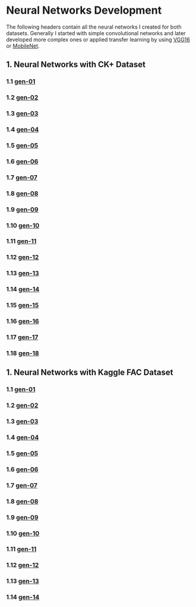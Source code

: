 # Neural Networks Development

The following headers contain all the neural networks I created for both datasets. Generally I started with simple convolutional networks and later developed more complex ones or applied transfer learning by using [VGG16](https://keras.io/api/applications/vgg/) or [MobileNet](https://keras.io/api/applications/mobilenet/).

## 1. Neural Networks with CK+ Dataset

### 1.1 [gen-01](https://github.com/Salah-Akil/emotion-recognition/blob/main/archive/CK%2B/gen_01/ck_network_v1.ipynb)
### 1.2 [gen-02](https://github.com/Salah-Akil/emotion-recognition/blob/main/archive/CK%2B/gen_01/ck_network_v2.ipynb)
### 1.3 [gen-03](https://github.com/Salah-Akil/emotion-recognition/blob/main/archive/CK%2B/gen_01/ck_network_v3.ipynb)
### 1.4 [gen-04](https://github.com/Salah-Akil/emotion-recognition/blob/main/archive/CK%2B/gen_01/ck_network_v4.ipynb)
### 1.5 [gen-05](https://github.com/Salah-Akil/emotion-recognition/blob/main/archive/CK%2B/gen_01/ck_network_v5.ipynb)
### 1.6 [gen-06](https://github.com/Salah-Akil/emotion-recognition/blob/main/archive/CK%2B/gen_01/ck_network_v6.ipynb)
### 1.7 [gen-07](https://github.com/Salah-Akil/emotion-recognition/blob/main/archive/CK%2B/gen_01/ck_network_v7.ipynb)
### 1.8 [gen-08](https://github.com/Salah-Akil/emotion-recognition/blob/main/archive/CK%2B/gen_01/ck_network_v8.ipynb)
### 1.9 [gen-09](https://github.com/Salah-Akil/emotion-recognition/blob/main/archive/CK%2B/gen_01/ck_network_v9.ipynb)
### 1.10 [gen-10](https://github.com/Salah-Akil/emotion-recognition/blob/main/archive/CK%2B/gen_01/ck_network_v10.ipynb)
### 1.11 [gen-11](https://github.com/Salah-Akil/emotion-recognition/blob/main/archive/CK%2B/gen_01/ck_network_v11.ipynb)
### 1.12 [gen-12](https://github.com/Salah-Akil/emotion-recognition/blob/main/archive/CK%2B/gen_01/ck_network_v12.ipynb)
### 1.13 [gen-13](https://github.com/Salah-Akil/emotion-recognition/blob/main/archive/CK%2B/gen_01/ck_network_v13.ipynb)
### 1.14 [gen-14](https://github.com/Salah-Akil/emotion-recognition/blob/main/archive/CK%2B/gen_01/ck_network_v14.ipynb)
### 1.15 [gen-15](https://github.com/Salah-Akil/emotion-recognition/blob/main/archive/CK%2B/gen_01/ck_network_v15.ipynb)
### 1.16 [gen-16](https://github.com/Salah-Akil/emotion-recognition/blob/main/archive/CK%2B/gen_01/ck_network_v16.ipynb)
### 1.17 [gen-17](https://github.com/Salah-Akil/emotion-recognition/blob/main/archive/CK%2B/gen_01/ck_network_v17.ipynb)
### 1.18 [gen-18](https://github.com/Salah-Akil/emotion-recognition/blob/main/archive/CK%2B/gen_01/ck_network_v18.ipynb)

## 1. Neural Networks with Kaggle FAC Dataset

### 1.1 [gen-01](https://github.com/Salah-Akil/emotion-recognition/blob/main/archive/Kaggle/gen_01/kaggle_network_v1.ipynb)
### 1.2 [gen-02](https://github.com/Salah-Akil/emotion-recognition/blob/main/archive/Kaggle/gen_01/kaggle_network_v2.ipynb)
### 1.3 [gen-03](https://github.com/Salah-Akil/emotion-recognition/blob/main/archive/Kaggle/gen_01/kaggle_network_v3.ipynb)
### 1.4 [gen-04](https://github.com/Salah-Akil/emotion-recognition/blob/main/archive/Kaggle/gen_01/kaggle_network_v4.ipynb)
### 1.5 [gen-05](https://github.com/Salah-Akil/emotion-recognition/blob/main/archive/Kaggle/gen_01/kaggle_network_v5.ipynb)
### 1.6 [gen-06](https://github.com/Salah-Akil/emotion-recognition/blob/main/archive/Kaggle/gen_01/kaggle_network_v6.ipynb)
### 1.7 [gen-07](https://github.com/Salah-Akil/emotion-recognition/blob/main/archive/Kaggle/gen_01/kaggle_network_v7.ipynb)
### 1.8 [gen-08](https://github.com/Salah-Akil/emotion-recognition/blob/main/archive/Kaggle/gen_01/kaggle_network_v8.ipynb)
### 1.9 [gen-09](https://github.com/Salah-Akil/emotion-recognition/blob/main/archive/Kaggle/gen_01/kaggle_network_v9.ipynb)
### 1.10 [gen-10](https://github.com/Salah-Akil/emotion-recognition/blob/main/archive/Kaggle/gen_01/kaggle_network_v10.ipynb)
### 1.11 [gen-11](https://github.com/Salah-Akil/emotion-recognition/blob/main/archive/Kaggle/gen_01/kaggle_network_v11.ipynb)
### 1.12 [gen-12](https://github.com/Salah-Akil/emotion-recognition/blob/main/archive/Kaggle/gen_01/kaggle_network_v12.ipynb)
### 1.13 [gen-13](https://github.com/Salah-Akil/emotion-recognition/blob/main/archive/Kaggle/gen_01/kaggle_network_v13.ipynb)
### 1.14 [gen-14](https://github.com/Salah-Akil/emotion-recognition/blob/main/archive/Kaggle/gen_01/kaggle_network_v14.ipynb)